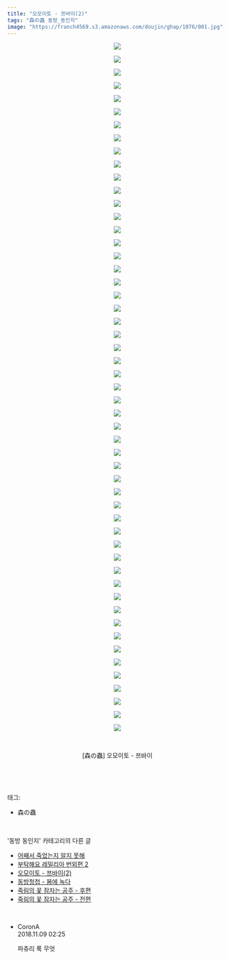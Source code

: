 ```yaml
---
title: "오모이토 - 쯔바이(2)"
tags: "森の蟲 동방_동인지"
image: "https://franch4569.s3.amazonaws.com/doujin/ghap/1076/001.jpg"
---
```

<div class="article">
<p style="text-align: center; clear: none; float: none;"><img src="{{ site.imgserver2 }}/ghap/1076/001.jpg"/></p>
<p style="text-align: center; clear: none; float: none;"><img src="{{ site.imgserver2 }}/ghap/1076/002.jpg"/></p>
<p style="text-align: center; clear: none; float: none;"><img src="{{ site.imgserver2 }}/ghap/1076/003.jpg"/></p>
<p style="text-align: center; clear: none; float: none;"><img src="{{ site.imgserver2 }}/ghap/1076/004.jpg"/></p>
<p style="text-align: center; clear: none; float: none;"><img src="{{ site.imgserver2 }}/ghap/1076/005.jpg"/></p>
<p style="text-align: center; clear: none; float: none;"><img src="{{ site.imgserver2 }}/ghap/1076/006.jpg"/></p>
<p style="text-align: center; clear: none; float: none;"><img src="{{ site.imgserver2 }}/ghap/1076/007.jpg"/></p>
<p style="text-align: center; clear: none; float: none;"><img src="{{ site.imgserver2 }}/ghap/1076/008.jpg"/></p>
<p style="text-align: center; clear: none; float: none;"><img src="{{ site.imgserver2 }}/ghap/1076/009.jpg"/></p>
<p style="text-align: center; clear: none; float: none;"><img src="{{ site.imgserver2 }}/ghap/1076/010.jpg"/></p>
<p style="text-align: center; clear: none; float: none;"><img src="{{ site.imgserver2 }}/ghap/1076/011.jpg"/></p>
<p style="text-align: center; clear: none; float: none;"><img src="{{ site.imgserver2 }}/ghap/1076/012.jpg"/></p>
<p style="text-align: center; clear: none; float: none;"><img src="{{ site.imgserver2 }}/ghap/1076/013.jpg"/></p>
<p style="text-align: center; clear: none; float: none;"><img src="{{ site.imgserver2 }}/ghap/1076/014.jpg"/></p>
<p style="text-align: center; clear: none; float: none;"><img src="{{ site.imgserver2 }}/ghap/1076/015.jpg"/></p>
<p style="text-align: center; clear: none; float: none;"><img src="{{ site.imgserver2 }}/ghap/1076/016.jpg"/></p>
<p style="text-align: center; clear: none; float: none;"><img src="{{ site.imgserver2 }}/ghap/1076/017.jpg"/></p>
<p style="text-align: center; clear: none; float: none;"><img src="{{ site.imgserver2 }}/ghap/1076/018.jpg"/></p>
<p style="text-align: center; clear: none; float: none;"><img src="{{ site.imgserver2 }}/ghap/1076/019.jpg"/></p>
<p style="text-align: center; clear: none; float: none;"><img src="{{ site.imgserver2 }}/ghap/1076/020.jpg"/></p>
<p style="text-align: center; clear: none; float: none;"><img src="{{ site.imgserver2 }}/ghap/1076/021.jpg"/></p>
<p style="text-align: center; clear: none; float: none;"><img src="{{ site.imgserver2 }}/ghap/1076/022.jpg"/></p>
<p style="text-align: center; clear: none; float: none;"><img src="{{ site.imgserver2 }}/ghap/1076/023.jpg"/></p>
<p style="text-align: center; clear: none; float: none;"><img src="{{ site.imgserver2 }}/ghap/1076/024.jpg"/></p>
<p style="text-align: center; clear: none; float: none;"><img src="{{ site.imgserver2 }}/ghap/1076/025.jpg"/></p>
<p style="text-align: center; clear: none; float: none;"><img src="{{ site.imgserver2 }}/ghap/1076/026.jpg"/></p>
<p style="text-align: center; clear: none; float: none;"><img src="{{ site.imgserver2 }}/ghap/1076/027.jpg"/></p>
<p style="text-align: center; clear: none; float: none;"><img src="{{ site.imgserver2 }}/ghap/1076/028.jpg"/></p>
<p style="text-align: center; clear: none; float: none;"><img src="{{ site.imgserver2 }}/ghap/1076/029.jpg"/></p>
<p style="text-align: center; clear: none; float: none;"><img src="{{ site.imgserver2 }}/ghap/1076/030.jpg"/></p>
<p style="text-align: center; clear: none; float: none;"><img src="{{ site.imgserver2 }}/ghap/1076/031.jpg"/></p>
<p style="text-align: center; clear: none; float: none;"><img src="{{ site.imgserver2 }}/ghap/1076/032.jpg"/></p>
<p style="text-align: center; clear: none; float: none;"><img src="{{ site.imgserver2 }}/ghap/1076/033.jpg"/></p>
<p style="text-align: center; clear: none; float: none;"><img src="{{ site.imgserver2 }}/ghap/1076/034.jpg"/></p>
<p style="text-align: center; clear: none; float: none;"><img src="{{ site.imgserver2 }}/ghap/1076/035.jpg"/></p>
<p style="text-align: center; clear: none; float: none;"><img src="{{ site.imgserver2 }}/ghap/1076/036.jpg"/></p>
<p style="text-align: center; clear: none; float: none;"><img src="{{ site.imgserver2 }}/ghap/1076/037.jpg"/></p>
<p style="text-align: center; clear: none; float: none;"><img src="{{ site.imgserver2 }}/ghap/1076/038.jpg"/></p>
<p style="text-align: center; clear: none; float: none;"><img src="{{ site.imgserver2 }}/ghap/1076/039.jpg"/></p>
<p style="text-align: center; clear: none; float: none;"><img src="{{ site.imgserver2 }}/ghap/1076/040.jpg"/></p>
<p style="text-align: center; clear: none; float: none;"><img src="{{ site.imgserver2 }}/ghap/1076/041.jpg"/></p>
<p style="text-align: center; clear: none; float: none;"><img src="{{ site.imgserver2 }}/ghap/1076/042.jpg"/></p>
<p style="text-align: center; clear: none; float: none;"><img src="{{ site.imgserver2 }}/ghap/1076/043.jpg"/></p>
<p style="text-align: center; clear: none; float: none;"><img src="{{ site.imgserver2 }}/ghap/1076/044.jpg"/></p>
<p style="text-align: center; clear: none; float: none;"><img src="{{ site.imgserver2 }}/ghap/1076/045.jpg"/></p>
<p style="text-align: center; clear: none; float: none;"><img src="{{ site.imgserver2 }}/ghap/1076/046.jpg"/></p>
<p style="text-align: center; clear: none; float: none;"><img src="{{ site.imgserver2 }}/ghap/1076/047.jpg"/></p>
<p style="text-align: center; clear: none; float: none;"><img src="{{ site.imgserver2 }}/ghap/1076/048.jpg"/></p>
<p style="text-align: center; clear: none; float: none;"><img src="{{ site.imgserver2 }}/ghap/1076/049.jpg"/></p>
<p style="text-align: center; clear: none; float: none;"><img src="{{ site.imgserver2 }}/ghap/1076/050.jpg"/></p>
<p style="text-align: center; clear: none; float: none;"><img src="{{ site.imgserver2 }}/ghap/1076/051.jpg"/></p>
<p style="text-align: center; clear: none; float: none;"><img src="{{ site.imgserver2 }}/ghap/1076/052.jpg"/></p>
<p style="text-align: center; clear: none; float: none;"><img src="{{ site.imgserver2 }}/ghap/1076/053.jpg"/></p>
<p style="text-align: center; clear: none; float: none;"><br/></p>
<p style="text-align: center; clear: none; float: none;">[森の蟲] 오모이토 - 쯔바이</p>
<p><br/></p>
</div><br/>
<div class="tagTrail">
<p>태그: </p>
<ul>
<li>森の蟲</li>
</ul>
</div><br/>
<div class="another">
<p>'동방 동인지' 카테고리의 다른 글</p>
<ul>
<li><a href="/ghap_1078">어째서 죽었는지 알지 못해</a></li>
<li><a href="/ghap_1077">부탁해요 레밀리아 번외편 2</a></li>
<li><a href="/ghap_1076">오모이토 - 쯔바이(2)</a></li>
<li><a href="/ghap_1075">동방청첩 - 봄에 녹다</a></li>
<li><a href="/ghap_1074">죽림의 꽃 잠자는 공주 - 후편</a></li>
<li><a href="/ghap_1073">죽림의 꽃 잠자는 공주 - 전편</a></li>
</ul>
</div><br/>
<div class="cb_module cb_fluid">
<div class="cb_wrt cb_profile">
<div class="comment">
<ul>
<li class="cb_thumb_off" id="comment15370197">
<div class="cb_comment_area">
<div class="cb_info_area">
<div class="cb_section">
<span class="cb_nick_name">CoronA</span>
</div>
<div class="cb_section">
<span class="cb_date">2018.11.09 02:25 </span>
</div>
</div>
<div class="cb_dsc_comment">
<p class="cb_dsc">
											파츄리 룩 무엇
										</p>
</div>
</div></li>
</ul>
</div>
</div><!-- commentList close -->
</div><br/>
